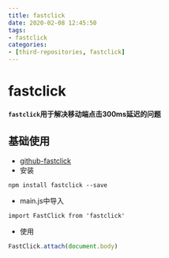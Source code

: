 ```yaml
---
title: fastclick
date: 2020-02-08 12:45:50
tags:
- fastclick
categories:
- [third-repositories, fastclick]
---
```


#  fastclick

**`fastclick`用于解决移动端点击300ms延迟的问题**

##  基础使用

* [github-fastclick]( https://github.com/ftlabs/fastclick )
* 安装

```
npm install fastclick --save
```

* main.js中导入

```
import FastClick from 'fastclick'
```

* 使用

```js
FastClick.attach(document.body)
```


